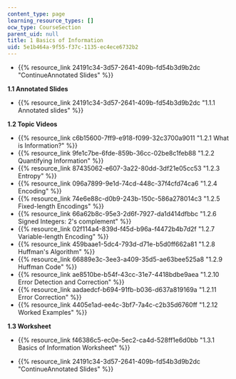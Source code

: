 ```yaml
---
content_type: page
learning_resource_types: []
ocw_type: CourseSection
parent_uid: null
title: 1 Basics of Information
uid: 5e1b464a-9f55-f37c-1135-ec4ece6732b2
---
```


*   {{% resource_link 24191c34-3d57-2641-409b-fd54b3d9b2dc "ContinueAnnotated Slides" %}}

**1.1 Annotated Slides**

*   {{% resource_link 24191c34-3d57-2641-409b-fd54b3d9b2dc "1.1.1 Annotated slides" %}}

**1.2 Topic Videos**

*   {{% resource_link c6b15600-7ff9-e918-f099-32c3700a9011 "1.2.1 What is Information?" %}}
*   {{% resource_link 9fe1c7be-6fde-859b-36cc-02be8c1feb88 "1.2.2 Quantifying Information" %}}
*   {{% resource_link 87435062-e607-3a22-80dd-3df21e05cc53 "1.2.3 Entropy" %}}
*   {{% resource_link 096a7899-9e1d-74cd-448c-37f4cfd74ca6 "1.2.4 Encoding" %}}
*   {{% resource_link 74e6e88c-d0b9-243b-150c-586a278014c3 "1.2.5 Fixed-length Encodings" %}}
*   {{% resource_link 66a62b8c-95e3-2d6f-7927-da1d414dfbbc "1.2.6 Signed Integers: 2's complement" %}}
*   {{% resource_link 02f114a4-839d-f45d-b96a-f4472b4b7d2f "1.2.7 Variable-length Encoding" %}}
*   {{% resource_link 459baae1-5dc4-793d-d71e-b5d0ff662a81 "1.2.8 Huffman's Algorithm" %}}
*   {{% resource_link 66889e3c-3ee3-a409-35d5-ae63bee525a8 "1.2.9 Huffman Code" %}}
*   {{% resource_link ae8510be-b54f-43cc-31e7-4418bdbe9aea "1.2.10 Error Detection and Correction" %}}
*   {{% resource_link aadaedcf-b694-91fb-b036-d637a819169a "1.2.11 Error Correction" %}}
*   {{% resource_link 4405e1ad-ee4c-3bf7-7a4c-c2b35d6760ff "1.2.12 Worked Examples" %}}

**1.3 Worksheet**

*   {{% resource_link f46386c5-ec0e-5ec2-ca4d-528ff1e6d0bb "1.3.1 Basics of Information Worksheet" %}}

*   {{% resource_link 24191c34-3d57-2641-409b-fd54b3d9b2dc "ContinueAnnotated Slides" %}}